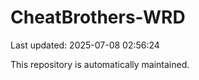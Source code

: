 # CheatBrothers-WRD

Last updated: 2025-07-08 02:56:24

This repository is automatically maintained.
